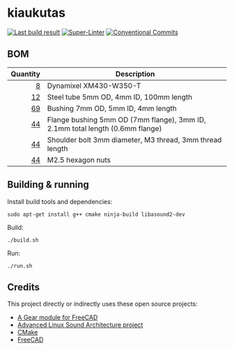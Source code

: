 # kiaukutas

[![Last build result](https://github.com/kikaitachi/kiaukutas/workflows/CI/badge.svg)](https://github.com/kikaitachi/kiaukutas/actions)
[![Super-Linter](https://github.com/kikaitachi/kiaukutas/actions/workflows/main/badge.svg)](https://github.com/marketplace/actions/super-linter)
[![Conventional Commits](https://img.shields.io/badge/Conventional%20Commits-1.0.0-%23FE5196?logo=conventionalcommits&logoColor=white)](https://conventionalcommits.org)

## BOM

| Quantity | Description |
| -------: | ----------- |
| [8](https://emanual.robotis.com/docs/en/dxl/x/xm430-w350/) | Dynamixel XM430-W350-T |
| [12](https://www.aliexpress.com/item/1005006698491596.html) | Steel tube 5mm OD, 4mm ID, 100mm length |
| [69](https://www.aliexpress.com/item/1005005334158919.html) | Bushing 7mm OD, 5mm ID, 4mm length |
| [44](https://www.aliexpress.com/item/1005006209247166.html) | Flange bushing 5mm OD (7mm flange), 3mm ID, 2.1mm total length (0.6mm flange) |
| [44](https://www.aliexpress.com/item/1005004780963524.html) | Shoulder bolt 3mm diameter, M3 thread, 3mm thread length |
| [44](https://www.aliexpress.com/item/32977174437.html) | M2.5 hexagon nuts |

## Building & running

Install build tools and dependencies:
```
sudo apt-get install g++ cmake ninja-build libasound2-dev
```

Build:
```
./build.sh
```

Run:
```
./run.sh
```

## Credits

This project directly or indirectly uses these open source projects:
* [A Gear module for FreeCAD](https://github.com/looooo/freecad.gears)
* [Advanced Linux Sound Architecture project](https://www.alsa-project.org/alsa-doc/alsa-lib/)
* [CMake](https://cmake.org/cmake/help/git-master/)
* [FreeCAD](https://freecad-python-stubs.readthedocs.io/en/latest/autoapi/)
